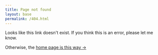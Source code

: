 ```yaml
---
title: Page not found
layout: base
permalink: /404.html
---
```


Looks like this link doesn't exist. If you think this is an error, please let me know.

Otherwise, the [home page is this way →](./)